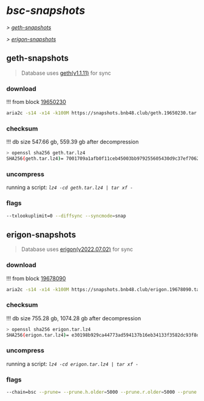 # *bsc-snapshots*


*\> [geth-snapshots](#geth-snapshots)*

*\> [erigon-snapshots](#erigon-snapshots)*


## geth-snapshots


> Database uses [geth(v1.1.11)](https://github.com/bnb-chain/bsc/releases/tag/v1.1.11) for sync


### download

<!-- begin_geth -->

!!! from block [19650230](https://bscscan.com/block/19650230)
```bash
aria2c -s14 -x14 -k100M https://snapshots.bnb48.club/geth.19650230.tar.lz4 -o geth.tar.lz4
```


### checksum


!!! db size 547.66 gb, 559.39 gb after decompression
```bash
> openssl sha256 geth.tar.lz4
SHA256(geth.tar.lz4)= 7001709a1afb0f11ceb45003bb979255605430d9c37ef70626e5d380f0924a64
```

<!-- end_geth -->

### uncompress


running a script: _`lz4 -cd geth.tar.lz4 | tar xf -`_


### flags


```bash
--txlookuplimit=0 --diffsync --syncmode=snap
```


## erigon-snapshots


> Database uses [erigon(v2022.07.02)](https://github.com/ledgerwatch/erigon/releases/tag/v2022.07.02) for sync


### download

<!-- begin_erigon -->

!!! from block [19678090](https://bscscan.com/block/19678090)
```bash
aria2c -s14 -x14 -k100M https://snapshots.bnb48.club/erigon.19678090.tar.lz4 -o erigon.tar.lz4
```


### checksum


!!! db size 755.28 gb, 1074.28 gb after decompression
```bash
> openssl sha256 erigon.tar.lz4
SHA256(erigon.tar.lz4)= e30198b929ca44773ad594137b16eb34133f3582dc93f8d653e07fcd1ebc8af4
```

<!-- end_erigon -->

### uncompress


running a script: _`lz4 -cd erigon.tar.lz4 | tar xf -`_


### flags


```bash
--chain=bsc --prune= --prune.h.older=5000 --prune.r.older=5000 --prune.t.older=5000 --prune.c.older=5000 --db.pagesize=16k
```
